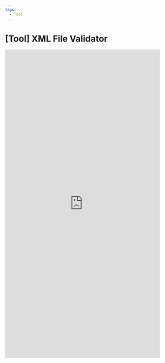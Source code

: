 ```yaml
---
tags:
  - Tool
---
```

# [Tool] XML File Validator

<iframe width="100%" height="1000px" style=" border: transparent; overflow: hidden;" scrolling="no" src="https://wofsauge.github.io/Isaac-XML-Validator/webtool/index.html" title="Binding of Isaac XML File Validator">
</iframe>



